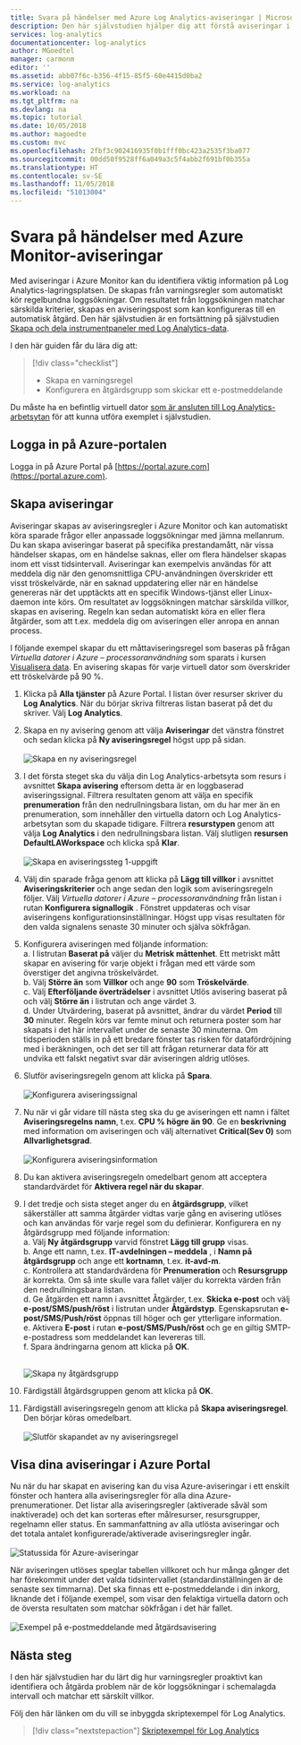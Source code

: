 ```yaml
---
title: Svara på händelser med Azure Log Analytics-aviseringar | Microsoft Docs
description: Den här självstudien hjälper dig att förstå aviseringar i Log Analytics som visar viktig information på din arbetsyta. Du kan få tidiga meddelanden om problem eller anropa åtgärder om du vill försöka åtgärda dem.
services: log-analytics
documentationcenter: log-analytics
author: MGoedtel
manager: carmonm
editor: ''
ms.assetid: abb07f6c-b356-4f15-85f5-60e4415d0ba2
ms.service: log-analytics
ms.workload: na
ms.tgt_pltfrm: na
ms.devlang: na
ms.topic: tutorial
ms.date: 10/05/2018
ms.author: magoedte
ms.custom: mvc
ms.openlocfilehash: 2fbf3c902416935f0b1fff0bc423a2535f3ba077
ms.sourcegitcommit: 00dd50f9528ff6a049a3c5f4abb2f691bf0b355a
ms.translationtype: HT
ms.contentlocale: sv-SE
ms.lasthandoff: 11/05/2018
ms.locfileid: "51013004"
---
```

# <a name="respond-to-events-with-azure-monitor-alerts"></a>Svara på händelser med Azure Monitor-aviseringar
Med aviseringar i Azure Monitor kan du identifiera viktig information på Log Analytics-lagringsplatsen. De skapas från varningsregler som automatiskt kör regelbundna loggsökningar. Om resultatet från loggsökningen matchar särskilda kriterier, skapas en aviseringspost som kan konfigureras till en automatisk åtgärd.  Den här självstudien är en fortsättning på självstudien [Skapa och dela instrumentpaneler med Log Analytics-data](log-analytics-tutorial-dashboards.md).   

I den här guiden får du lära dig att:

> [!div class="checklist"]
> * Skapa en varningsregel
> * Konfigurera en åtgärdsgrupp som skickar ett e-postmeddelande

Du måste ha en befintlig virtuell dator [som är ansluten till Log Analytics-arbetsytan](log-analytics-quick-collect-azurevm.md) för att kunna utföra exemplet i självstudien.  

## <a name="sign-in-to-azure-portal"></a>Logga in på Azure-portalen
Logga in på Azure Portal på [https://portal.azure.com](https://portal.azure.com). 

## <a name="create-alerts"></a>Skapa aviseringar
Aviseringar skapas av aviseringsregler i Azure Monitor och kan automatiskt köra sparade frågor eller anpassade loggsökningar med jämna mellanrum.  Du kan skapa aviseringar baserat på specifika prestandamått, när vissa händelser skapas, om en händelse saknas, eller om flera händelser skapas inom ett visst tidsintervall.  Aviseringar kan exempelvis användas för att meddela dig när den genomsnittliga CPU-användningen överskrider ett visst tröskelvärde, när en saknad uppdatering eller när en händelse genereras när det upptäckts att en specifik Windows-tjänst eller Linux-daemon inte körs.  Om resultatet av loggsökningen matchar särskilda villkor, skapas en avisering. Regeln kan sedan automatiskt köra en eller flera åtgärder, som att t.ex. meddela dig om aviseringen eller anropa en annan process. 

I följande exempel skapar du ett måttaviseringsregel som baseras på frågan *Virtuella datorer i Azure – processoranvändning* som sparats i kursen [Visualisera data](log-analytics-tutorial-dashboards.md).  En avisering skapas för varje virtuell dator som överskrider ett tröskelvärde på 90 %.  

1. Klicka på **Alla tjänster** på Azure Portal. I listan över resurser skriver du **Log Analytics**. När du börjar skriva filtreras listan baserat på det du skriver. Välj **Log Analytics**.
2. Skapa en ny avisering genom att välja **Aviseringar** det vänstra fönstret och sedan klicka på **Ny aviseringsregel** högst upp på sidan.<br><br> ![Skapa en ny aviseringsregel](./media/log-analytics-tutorial-response/alert-rule-02.png)<br>
3. I det första steget ska du välja din Log Analytics-arbetsyta som resurs i avsnittet **Skapa avisering** eftersom detta är en loggbaserad aviseringssignal.  Filtrera resultaten genom att välja en specifik **prenumeration** från den nedrullningsbara listan, om du har mer än en prenumeration, som innehåller den virtuella datorn och Log Analytics-arbetsytan som du skapade tidigare.  Filtrera **resurstypen** genom att välja **Log Analytics** i den nedrullningsbara listan.  Välj slutligen **resursen** **DefaultLAWorkspace** och klicka spå **Klar**.<br><br> ![Skapa en aviseringssteg 1-uppgift](./media/log-analytics-tutorial-response/alert-rule-03.png)<br>
4. Välj din sparade fråga genom att klicka på **Lägg till villkor** i avsnittet **Aviseringskriterier** och ange sedan den logik som aviseringsregeln följer.  Välj *Virtuella datorer i Azure – processoranvändning* från listan i rutan **Konfigurera signallogik** .  Fönstret uppdateras och visar aviseringens konfigurationsinställningar.  Högst upp visas resultaten för den valda signalens senaste 30 minuter och själva sökfrågan.  
5. Konfigurera aviseringen med följande information:  
   a. I listrutan **Baserat på** väljer du **Metrisk måttenhet**.  Ett metriskt mått skapar en avisering för varje objekt i frågan med ett värde som överstiger det angivna tröskelvärdet.  
   b. Välj **Större än** som **Villkor** och ange **90** som **Tröskelvärde**.  
   c. Välj **Efterföljande överträdelser** i avsnittet Utlös avisering baserat på och välj **Större än** i listrutan och ange värdet 3.  
   d. Under Utvärdering, baserat på avsnittet, ändrar du värdet **Period** till **30** minuter. Regeln körs var femte minut och returnera poster som har skapats i det här intervallet under de senaste 30 minuterna.  Om tidsperioden ställs in på ett bredare fönster tas risken för datafördröjning med i beräkningen, och det ser till att frågan returnerar data för att undvika ett falskt negativt svar där aviseringen aldrig utlöses.  
6. Slutför aviseringsregeln genom att klicka på **Spara**.<br><br> ![Konfigurera aviseringssignal](./media/log-analytics-tutorial-response/alert-signal-logic-02.png)<br> 
7. Nu när vi går vidare till nästa steg ska du ge aviseringen ett namn i fältet **Aviseringsregelns namn**, t.ex. **CPU % högre än 90**.  Ge en **beskrivning** med information om aviseringen och välj alternativet **Critical(Sev 0)** som **Allvarlighetsgrad**.<br><br> ![Konfigurera aviseringsinformation](./media/log-analytics-tutorial-response/alert-signal-logic-04.png)<br>
8. Du kan aktivera aviseringsregeln omedelbart genom att acceptera standardvärdet för **Aktivera regel när du skapar**.
9. I det tredje och sista steget anger du en **åtgärdsgrupp**, vilket säkerställer att samma åtgärder vidtas varje gång en avisering utlöses och kan användas för varje regel som du definierar.  Konfigurera en ny åtgärdsgrupp med följande information:  
   a. Välj **Ny åtgärdsgrupp** varvid fönstret **Lägg till grupp** visas.  
   b. Ange ett namn, t.ex. **IT-avdelningen – meddela** , i **Namn på åtgärdsgrupp** och ange ett **kortnamn**, t.ex. **it-avd-m**.  
   c. Kontrollera att standardvärdena för **Prenumeration** och **Resursgrupp** är korrekta. Om så inte skulle vara fallet väljer du korrekta värden från den nedrullningsbara listan.   
   d. Ge åtgärden ett namn i avsnittet Åtgärder, t.ex. **Skicka e-post** och välj **e-post/SMS/push/röst** i listrutan under **Åtgärdstyp**. Egenskapsrutan **e-post/SMS/Push/röst** öppnas till höger och ger ytterligare information.  
   e. Aktivera **E-post** i rutan **e-post/SMS/Push/röst** och ge en giltig SMTP-e-postadress som meddelandet kan levereras till.  
   f. Spara ändringarna genom att klicka på **OK**.<br><br> 

    ![Skapa ny åtgärdsgrupp](./media/log-analytics-tutorial-response/action-group-properties-01.png)

10. Färdigställ åtgärdsgruppen genom att klicka på **OK**. 
11. Färdigställ aviseringsregeln genom att klicka på **Skapa aviseringsregel**. Den börjar köras omedelbart.<br><br> ![Slutför skapandet av ny aviseringsregel](./media/log-analytics-tutorial-response/alert-rule-01.png)<br> 

## <a name="view-your-alerts-in-azure-portal"></a>Visa dina aviseringar i Azure Portal
Nu när du har skapat en avisering kan du visa Azure-aviseringar i ett enskilt fönster och hantera alla aviseringsregler för alla dina Azure-prenumerationer. Det listar alla aviseringsregler (aktiverade såväl som inaktiverade) och det kan sorteras efter målresurser, resursgrupper, regelnamn eller status. En sammanfattning av alla utlösta aviseringar och det totala antalet konfigurerade/aktiverade aviseringsregler ingår.<br><br> ![Statussida för Azure-aviseringar](./media/log-analytics-tutorial-response/azure-alerts-02.png)  

När aviseringen utlöses speglar tabellen villkoret och hur många gånger det har förekommit under det valda tidsintervallet (standardinställningen är de senaste sex timmarna).  Det ska finnas ett e-postmeddelande i din inkorg, liknande det i följande exempel, som visar den felaktiga virtuella datorn och de översta resultaten som matchar sökfrågan i det här fallet.<br><br> ![Exempel på e-postmeddelande med åtgärdsavisering](./media/log-analytics-tutorial-response/azure-alert-email-notification-01.png)

## <a name="next-steps"></a>Nästa steg
I den här självstudien har du lärt dig hur varningsregler proaktivt kan identifiera och åtgärda problem när de kör loggsökningar i schemalagda intervall och matchar ett särskilt villkor.

Följ den här länken om du vill se inbyggda skriptexempel för Log Analytics.  

> [!div class="nextstepaction"]
> [Skriptexempel för Log Analytics](powershell-samples.md)

